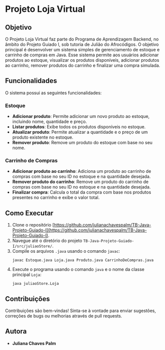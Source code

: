 # Projeto Loja Virtual

## Objetivo

O Projeto Loja Virtual faz parte do Programa de Aprendizagem Backend, no âmbito do Projeto Guiado I, sob tutoria de Julião do Afrocódigos. O objetivo principal é desenvolver um sistema simples de gerenciamento de estoque e carrinho de compras em Java. Esse sistema permite aos usuários adicionar produtos ao estoque, visualizar os produtos disponíveis, adicionar produtos ao carrinho, remover produtos do carrinho e finalizar uma compra simulada.

## Funcionalidades

O sistema possui as seguintes funcionalidades:

### Estoque

- **Adicionar produto**: Permite adicionar um novo produto ao estoque, incluindo nome, quantidade e preço.
- **Listar produtos**: Exibe todos os produtos disponíveis no estoque.
- **Atualizar produto**: Permite atualizar a quantidade e o preço de um produto existente no estoque.
- **Remover produto**: Remove um produto do estoque com base no seu nome.

### Carrinho de Compras

- **Adicionar produto ao carrinho**: Adiciona um produto ao carrinho de compras com base no seu ID no estoque e na quantidade desejada.
- **Remover produto do carrinho**: Remove um produto do carrinho de compras com base no seu ID no estoque e na quantidade desejada.
- **Finalizar compra**: Calcula o total da compra com base nos produtos presentes no carrinho e exibe o valor total.

## Como Executar

1. Clone o repositório [https://github.com/julianachavespalm/TB-Java-Projeto-Guiado-I](https://github.com/julianachavespalm/TB-Java-Projeto-Guiado-I).
2. Navegue até o diretório do projeto `TB-Java-Projeto-Guiado-I/src/juliaoStore/`.
3. Compile os arquivos `.java` usando o comando `javac`:
    ```
    javac Estoque.java Loja.java Produto.java CarrinhoDeCompras.java
    ```
4. Execute o programa usando o comando `java` e o nome da classe principal `Loja`:
    ```
    java juliaoStore.Loja
    ```

## Contribuições

Contribuições são bem-vindas! Sinta-se à vontade para enviar sugestões, correções de bugs ou melhorias através de pull requests.

## Autora

- **Juliana Chaves Palm**